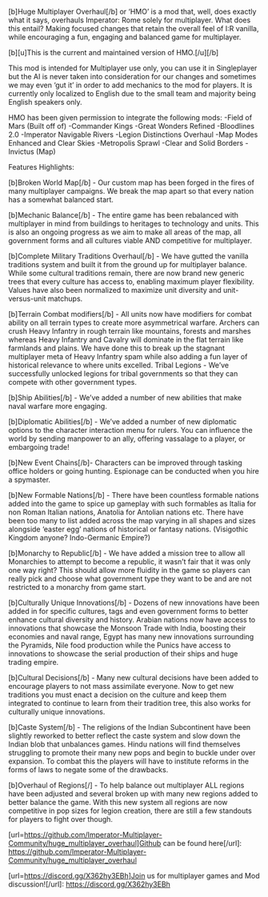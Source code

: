 [b]Huge Multiplayer Overhaul[/b] or ‘HMO’ is a mod that, well, does exactly what it says, overhauls Imperator: Rome solely for multiplayer. What does this entail? Making focused changes that retain the overall feel of I:R vanilla, while encouraging a fun, engaging and balanced game for multiplayer.

[b][u]This is the current and maintained version of HMO.[/u][/b]

This mod is intended for Multiplayer use only, you can use it in Singleplayer but the AI is never taken into consideration for our changes and sometimes we may even ‘gut it’ in order to add mechanics to the mod for players. It is currently only localized to English due to the small team and majority being English speakers only.

HMO has been given permission to integrate the following mods:
-Field of Mars (Built off of)
-Commander Kings
-Great Wonders Refined
-Bloodlines 2.0
-Imperator Navigable Rivers
-Legion Distinctions Overhaul
-Map Modes Enhanced and Clear Skies
-Metropolis Sprawl
-Clear and Solid Borders
-Invictus (Map)

Features Highlights:

[b]Broken World Map[/b] - Our custom map has been forged in the fires of many multiplayer campaigns. We break the map apart so that every nation has a somewhat balanced start.

[b]Mechanic Balance[/b] - The entire game has been rebalanced with multiplayer in mind from buildings to heritages to technology and units. This is also an ongoing progress as we aim to make all areas of the map, all government forms and all cultures viable AND competitive for multiplayer.

[b]Complete Military Traditions Overhaul[/b] - We have gutted the vanilla traditions system and built it from the ground up for multiplayer balance. While some cultural traditions remain, there are now brand new generic trees that every culture has access to, enabling maximum player flexibility. Values have also been normalized to maximize unit diversity and unit-versus-unit matchups.

[b]Terrain Combat modifiers[/b] - All units now have modifiers for combat ability on all terrain types to create more asymmetrical warfare. Archers can crush Heavy Infantry in rough terrain like mountains, forests and marshes whereas Heavy Infantry and Cavalry will dominate in the flat terrain like farmlands and plains. We have done this to break up the stagnant multiplayer meta of Heavy Infantry spam while also adding a fun layer of historical relevance to where units excelled.
Tribal Legions - We’ve successfully unlocked legions for tribal governments so that they can compete with other government types.

[b]Ship Abilities[/b] - We’ve added a number of new abilities that make naval warfare more engaging.

[b]Diplomatic Abilities[/b] - We’ve added a number of new diplomatic options to the character interaction menu for rulers. You can influence the world by sending manpower to an ally, offering vassalage to a player, or embargoing trade!

[b]New Event Chains[/b]- Characters can be improved through tasking office holders or going hunting. Espionage can be conducted when you hire a spymaster.

[b]New Formable Nations[/b] - There have been countless formable nations added into the game to spice up gameplay with such formables as Italia for non Roman Italian nations, Anatolia for Antolian nations etc. There have been too many to list added across the map varying in all shapes and sizes alongside ‘easter egg’ nations of historical or fantasy nations. (Visigothic Kingdom anyone? Indo-Germanic Empire?)

[b]Monarchy to Republic[/b] - We have added a mission tree to allow all Monarchies to attempt to become a republic, it wasn’t fair that it was only one way right? This should allow more fluidity in the game so players can really pick and choose what government type they want to be and are not restricted to a monarchy from game start.

[b]Culturally Unique Innovations[/b] - Dozens of new innovations have been added in for specific cultures, tags and even government forms to better enhance cultural diversity and history. Arabian nations now have access to innovations that showcase the Monsoon Trade with India, boosting their economies and naval range, Egypt has many new innovations surrounding the Pyramids, Nile food production while the Punics have access to innovations to showcase the serial production of their ships and huge trading empire.

[b]Cultural Decisions[/b] - Many new cultural decisions have been added to encourage players to not mass assimilate everyone. Now to get new traditions you must enact a decision on the culture and keep them integrated to continue to learn from their tradition tree, this also works for culturally unique innovations.

[b]Caste System[/b] - The religions of the Indian Subcontinent have been slightly reworked to better reflect the caste system and slow down the Indian blob that unbalances games. Hindu nations will find themselves struggling to promote their many new pops and begin to buckle under over expansion. To combat this the players will have to institute reforms in the forms of laws to negate some of the drawbacks.

[b]Overhaul of Regions[/] - To help balance out multiplayer ALL regions have been adjusted and several broken up with many new regions added to better balance the game. With this new system all regions are now competitive in pop sizes for legion creation, there are still a few standouts for players to fight over though.

[url=https://github.com/Imperator-Multiplayer-Community/huge_multiplayer_overhaul]Github can be found here[/url]: https://github.com/Imperator-Multiplayer-Community/huge_multiplayer_overhaul

[url=https://discord.gg/X362hy3EBh]Join us for multiplayer games and Mod discussion![/url]: https://discord.gg/X362hy3EBh
